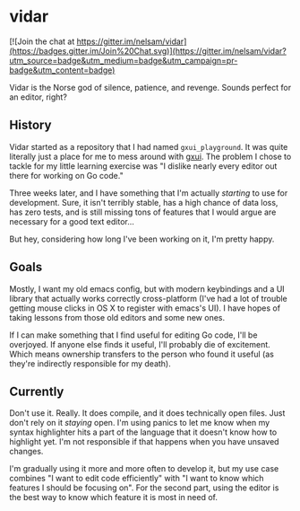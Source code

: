 # vidar

[![Join the chat at https://gitter.im/nelsam/vidar](https://badges.gitter.im/Join%20Chat.svg)](https://gitter.im/nelsam/vidar?utm_source=badge&utm_medium=badge&utm_campaign=pr-badge&utm_content=badge)

Vidar is the Norse god of silence, patience, and revenge.  Sounds perfect for an editor, right?

## History

Vidar started as a repository that I had named `gxui_playground`.  It was quite literally just a
place for me to mess around with [gxui](github.com/google/gxui).  The problem I chose to tackle
for my little learning exercise was "I dislike nearly every editor out there for working on Go
code."

Three weeks later, and I have something that I'm actually *starting* to use for development.  Sure,
it isn't terribly stable, has a high chance of data loss, has zero tests, and is still missing
tons of features that I would argue are necessary for a good text editor...

But hey, considering how long I've been working on it, I'm pretty happy.

## Goals

Mostly, I want my old emacs config, but with modern keybindings and a UI library that actually
works correctly cross-platform (I've had a lot of trouble getting mouse clicks in OS X to
register with emacs's UI).  I have hopes of taking lessons from those old editors and some new
ones.

If I can make something that I find useful for editing Go code, I'll be overjoyed.  If anyone
else finds it useful, I'll probably die of excitement.  Which means ownership transfers to the
person who found it useful (as they're indirectly responsible for my death).

## Currently

Don't use it.  Really.  It does compile, and it does technically open files.  Just don't rely
on it *staying* open.  I'm using panics to let me know when my syntax highlighter hits a part
of the language that it doesn't know how to highlight yet.  I'm not responsible if that happens
when you have unsaved changes.

I'm gradually using it more and more often to develop it, but my use case combines "I want to
edit code efficiently" with "I want to know which features I should be focusing on".  For the
second part, using the editor is the best way to know which feature it is most in need of.
